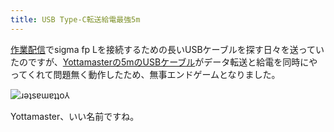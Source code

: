 ```yaml
---
title: USB Type-C転送給電最強5m
---
```

[作業配信](https://www.youtube.com/c/r7kamura)でsigma fp Lを接続するための長いUSBケーブルを探す日々を送っていたのですが、[Yottamasterの5mのUSBケーブル](https://www.amazon.co.jp/dp/B09Y1BY75P)がデータ転送と給電を同時にやってくれて問題無く動作したため、無事エンドゲームとなりました。

![](https://lh5.googleusercontent.com/3iXKoYYcWC9BToP_NKXe7iY7evkYmLIOBeaZjha9D92eg1d9NCZ_MGkkHxbQbz6ZcbiaA-Ynk-v79vfFvqAqeZwS0NK1JICF87jeeDLs6CwN2FTDj1F-n-62OqI67P3-iK1CyQqnn_A7qVZ0OCqHoqRSDp26oLOCsS0l1s3QtBxWFMbKIaB8uHWIFw "ɹǝʇsɐɯɐʇʇo⅄")

Yottamaster、いい名前ですね。
